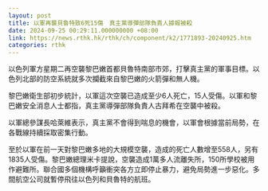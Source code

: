 ```yaml
---
layout: post
title: 以軍再襲貝魯特致6死15傷　真主黨導彈部隊負責人據報被殺
date: 2024-09-25 00:29:11.000000000 +08:00
link: https://news.rthk.hk/rthk/ch/component/k2/1771893-20240925.htm
categories: rthk
---
```


以色列軍方星期二再空襲黎巴嫩首都貝魯特南部市郊，打擊真主黨的軍事目標。以色列北部的防空系統就多次攔截來自黎巴嫩的火箭彈和無人機。

黎巴嫩衛生部初步統計，以軍這次空襲已造成至少6人死亡，15人受傷。以軍和黎巴嫩安全消息人士都指，真主黨導彈部隊負責人古拜希在空襲中被殺。

以軍總參謀長哈萊維表示，真主黨不會得到喘息的機會，以軍會根據當前局勢，在各戰線持續採取密集行動。

至於以軍在前一天對黎巴嫩多地的大規模空襲，造成的死亡人數增至558人，另有1835人受傷。黎巴嫩總理米卡提說，空襲造成1萬多人流離失所，150所學校被用作避難所。聯合國多個機構呼籲衝突各方立即停止暴力，避免局勢進一步惡化。多間航空公司就暫停飛往以色列和貝魯特的航班。
